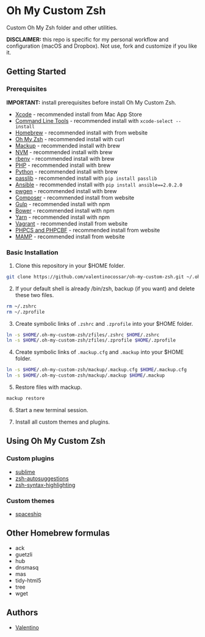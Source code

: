 Oh My Custom Zsh
================

Custom Oh My Zsh folder and other utilities.

**DISCLAIMER:** this repo is specific for my personal workflow and configuration (macOS and Dropbox). Not use, fork and customize if you like it.

## Getting Started

### Prerequisites

**IMPORTANT:** install prerequisites before install Oh My Custom Zsh.

  * [Xcode](https://developer.apple.com/xcode) - recommended install from Mac App Store
  * [Command Line Tools](https://developer.apple.com/xcode/features) - recommended install with `xcode-select --install`
  * [Homebrew](https://brew.sh/index_it.html) - recommended install with from website
  * [Oh My Zsh](https://github.com/robbyrussell/oh-my-zsh) - recommended install with curl
  * [Mackup](https://github.com/lra/mackup) - recommended install with brew
  * [NVM](https://github.com/creationix/nvm) - recommended install with brew
  * [rbenv](https://github.com/rbenv/rbenv) - recommended install with brew
  * [PHP](https://php-osx.liip.ch) - recommended install with brew
  * [Python](https://www.python.org) - recommended install with brew
  * [passlib](https://pypi.python.org/pypi/passlib) - recommended install with `pip install passlib`
  * [Ansible](https://www.ansible.com) - recommended install with `pip install ansible==2.0.2.0`
  * [pwgen](https://sourceforge.net/projects/pwgen) - recommended install with brew
  * [Composer](https://getcomposer.org) - recommended install from website
  * [Gulp](http://gulpjs.com) - recommended install with npm
  * [Bower](https://bower.io) - recommended install with npm
  * [Yarn](https://yarnpkg.com) - recommended install with npm
  * [Vagrant](https://www.vagrantup.com) - recommended install from website
  * [PHPCS and PHPCBF](https://github.com/squizlabs/PHP_CodeSniffer) - recommended install from website
  * [MAMP](https://www.mamp.info) - recommended install from website

### Basic Installation

  1. Clone this repository in your $HOME folder.

  ```sh
  git clone https://github.com/valentinocossar/oh-my-custom-zsh.git ~/.oh-my-custom-zsh
  ```

  2. If your default shell is already /bin/zsh, backup (if you want) and delete these two files.

  ```sh
  rm ~/.zshrc
  rm ~/.zprofile
  ```

  3. Create symbolic links of `.zshrc` and `.zprofile` into your $HOME folder.

  ```sh
  ln -s $HOME/.oh-my-custom-zsh/zfiles/.zshrc $HOME/.zshrc
  ln -s $HOME/.oh-my-custom-zsh/zfiles/.zprofile $HOME/.zprofile
  ```

  4. Create symbolic links of `.mackup.cfg` and `.mackup` into your $HOME folder.

  ```sh
  ln -s $HOME/.oh-my-custom-zsh/mackup/.mackup.cfg $HOME/.mackup.cfg
  ln -s $HOME/.oh-my-custom-zsh/mackup/.mackup $HOME/.mackup
  ```

  5. Restore files with mackup.

  ```sh
  mackup restore
  ```

  6. Start a new terminal session.

  7. Install all custom themes and plugins.

## Using Oh My Custom Zsh

### Custom plugins

  * [sublime](https://github.com/valentinocossar/sublime)
  * [zsh-autosuggestions](https://github.com/zsh-users/zsh-autosuggestions)
  * [zsh-syntax-highlighting](https://github.com/zsh-users/zsh-syntax-highlighting)

### Custom themes

  * [spaceship](https://github.com/denysdovhan/spaceship-zsh-theme)

## Other Homebrew formulas

  * ack
  * guetzli
  * hub
  * dnsmasq
  * mas
  * tidy-html5
  * tree
  * wget

## Authors

  - [Valentino](https://github.com/valentinocossar)
